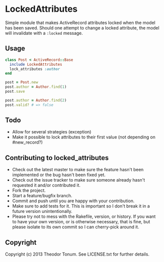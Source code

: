 # LockedAttributes

Simple module that makes ActiveRecord attributes locked when the model has been saved.
Should one attempt to change a locked attribute, the model will invalidate with a `:locked` message.

## Usage

```ruby
class Post < ActiveRecord::Base
  include LockedAttributes
  lock_attributes :author
end
```

```ruby
post = Post.new
post.author = Author.find(1)
post.save

post.author = Author.find(2)
post.valid? # => false
```

## Todo

* Allow for several strategies (exception)
* Make it possible to lock attributes to their first value (not depending on #new_record?)

## Contributing to locked_attributes

* Check out the latest master to make sure the feature hasn't been implemented or the bug hasn't been fixed yet.
* Check out the issue tracker to make sure someone already hasn't requested it and/or contributed it.
* Fork the project.
* Start a feature/bugfix branch.
* Commit and push until you are happy with your contribution.
* Make sure to add tests for it. This is important so I don't break it in a future version unintentionally.
* Please try not to mess with the Rakefile, version, or history. If you want to have your own version, or is otherwise necessary, that is fine, but please isolate to its own commit so I can cherry-pick around it.

## Copyright

Copyright (c) 2013 Theodor Tonum. See LICENSE.txt for
further details.

